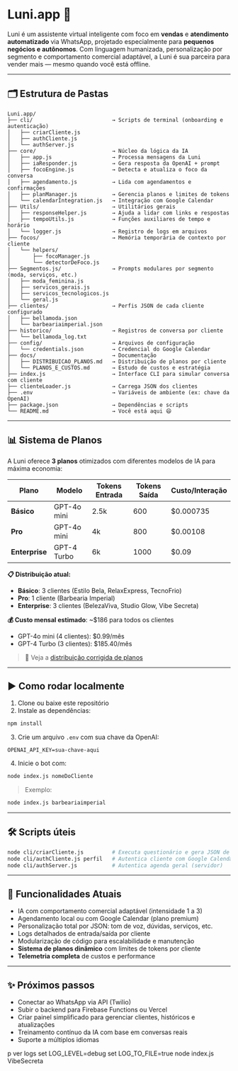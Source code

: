 # Luni.app 🚀

Luni é um assistente virtual inteligente com foco em **vendas** e **atendimento automatizado** via WhatsApp, projetado especialmente para **pequenos negócios e autônomos**. Com linguagem humanizada, personalização por segmento e comportamento comercial adaptável, a Luni é sua parceira para vender mais — mesmo quando você está offline.

---

## 🗂 Estrutura de Pastas

```
Luni.app/
├── cli/                         → Scripts de terminal (onboarding e autenticação)
│   ├── criarCliente.js
│   ├── authCliente.js
│   └── authServer.js
├── core/                        → Núcleo da lógica da IA
│   ├── app.js                   → Processa mensagens da Luni
│   ├── iaResponder.js           → Gera resposta da OpenAI + prompt
│   ├── focoEngine.js            → Detecta e atualiza o foco da conversa
│   ├── agendamento.js           → Lida com agendamentos e confirmações
│   ├── planManager.js           → Gerencia planos e limites de tokens
│   └── calendarIntegration.js   → Integração com Google Calendar
├── Utils/                       → Utilitários gerais
│   ├── responseHelper.js        → Ajuda a lidar com links e respostas
│   ├── tempoUtils.js            → Funções auxiliares de tempo e horário
│   └── logger.js                → Registro de logs em arquivos
├── focos/                       → Memória temporária de contexto por cliente
│   └── helpers/
│       ├── focoManager.js
│       └── detectorDeFoco.js
├── Segmentos.js/                → Prompts modulares por segmento (moda, serviços, etc.)
│   ├── moda_feminina.js
│   ├── servicos_gerais.js
│   ├── servicos_tecnologicos.js
│   └── geral.js
├── clientes/                    → Perfis JSON de cada cliente configurado
│   ├── bellamoda.json
│   └── barbeariaimperial.json
├── historico/                   → Registros de conversa por cliente
│   └── bellamoda_log.txt
├── config/                      → Arquivos de configuração
│   └── credentials.json         → Credencial do Google Calendar
├── docs/                        → Documentação
│   ├── DISTRIBUICAO_PLANOS.md   → Distribuição de planos por cliente
│   └── PLANOS_E_CUSTOS.md       → Estudo de custos e estratégia
├── index.js                     → Interface CLI para simular conversa com cliente
├── clienteLoader.js             → Carrega JSON dos clientes
├── .env                         → Variáveis de ambiente (ex: chave da OpenAI)
├── package.json                 → Dependências e scripts
└── README.md                    → Você está aqui 😄
```

---

## 📊 Sistema de Planos

A Luni oferece **3 planos** otimizados com diferentes modelos de IA para máxima economia:

| Plano | Modelo | Tokens Entrada | Tokens Saída | Custo/Interação |
|-------|--------|----------------|--------------|-----------------|
| **Básico** | GPT-4o mini | 2.5k | 600 | $0.000735 |
| **Pro** | GPT-4o mini | 4k | 800 | $0.00108 |
| **Enterprise** | GPT-4 Turbo | 6k | 1000 | $0.09 |

**📋 Distribuição atual:**
- **Básico**: 3 clientes (Estilo Bela, RelaxExpress, TecnoFrio)
- **Pro**: 1 cliente (Barbearia Imperial)  
- **Enterprise**: 3 clientes (BelezaViva, Studio Glow, Vibe Secreta)

**💰 Custo mensal estimado**: ~$186 para todos os clientes
- GPT-4o mini (4 clientes): $0.99/mês
- GPT-4 Turbo (3 clientes): $185.40/mês

> 📖 Veja a [distribuição corrigida de planos](docs/DISTRIBUICAO_PLANOS_CORRIGIDA.md)

---

## ▶️ Como rodar localmente

1. Clone ou baixe este repositório
2. Instale as dependências:
```bash
npm install
```

3. Crie um arquivo `.env` com sua chave da OpenAI:
```env
OPENAI_API_KEY=sua-chave-aqui
```

4. Inicie o bot com:
```bash
node index.js nomeDoCliente
```

> Exemplo:
```bash
node index.js barbeariaimperial
```

---

## 🛠 Scripts úteis

```bash
node cli/criarCliente.js         # Executa questionário e gera JSON de cliente
node cli/authCliente.js perfil   # Autentica cliente com Google Calendar
node cli/authServer.js           # Autentica agenda geral (servidor)
```

---

## 📌 Funcionalidades Atuais

- IA com comportamento comercial adaptável (intensidade 1 a 3)
- Agendamento local ou com Google Calendar (plano premium)
- Personalização total por JSON: tom de voz, dúvidas, serviços, etc.
- Logs detalhados de entrada/saída por cliente
- Modularização de código para escalabilidade e manutenção
- **Sistema de planos dinâmico** com limites de tokens por cliente
- **Telemetria completa** de custos e performance

---

## ✨ Próximos passos

- Conectar ao WhatsApp via API (Twilio)
- Subir o backend para Firebase Functions ou Vercel
- Criar painel simplificado para gerenciar clientes, históricos e atualizações
- Treinamento contínuo da IA com base em conversas reais
- Suporte a múltiplos idiomas



p ver logs 
set LOG_LEVEL=debug
set LOG_TO_FILE=true
node index.js VibeSecreta
